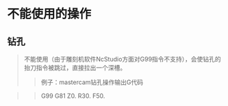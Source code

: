 不能使用的操作
=
钻孔
-
>不能使用（由于雕刻机软件NcStudio方面对G99指令不支持），会使钻孔的抬刀指令被跳过，直接拉出一个深槽。
>
>>例子：mastercam钻孔操作输出G代码

>>G99 G81 Z0. R30. F50.
